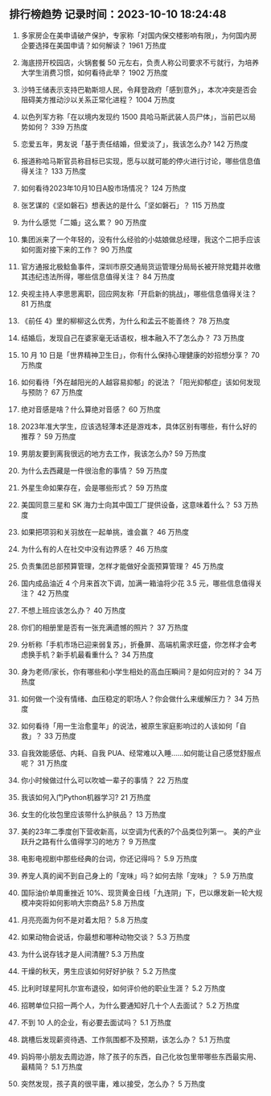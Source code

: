 
## 排行榜趋势 记录时间：2023-10-10 18:24:48
  
  1. 多家房企在美申请破产保护，专家称「对国内保交楼影响有限」，为何国内房企要选择在美国申请？如何解读？ 1961 万热度
    
  2. 海底捞开校园店，火锅套餐 50 元左右，负责人称公司要求不亏就行，为培养大学生消费习惯，如何看待此举？ 1902 万热度
    
  3. 沙特王储表示支持巴勒斯坦人民，令拜登政府「感到意外」，本次冲突是否会阻碍美方推动沙以关系正常化进程？ 1004 万热度
    
  4. 以色列军方称「在以境内发现约 1500 具哈马斯武装人员尸体」，当前巴以局势如何？ 339 万热度
    
  5. 恋爱五年，男友说「基于责任结婚，但爱淡了」，我该怎么办? 142 万热度
    
  6. 报道称哈马斯官员称目标已实现，愿与以就可能的停火进行讨论，哪些信息值得关注？ 133 万热度
    
  7. 如何看待2023年10月10日A股市场情况？ 124 万热度
    
  8. 张艺谋的《坚如磐石》想表达的是什么「坚如磐石」？ 115 万热度
    
  9. 为什么感觉「二婚」这么累？ 90 万热度
    
  10. 集团派来了一个年轻的，没有什么经验的小姑娘做总经理，我这个二把手应该如何面对接下来的工作？ 90 万热度
    
  11. 官方通报北极鲶鱼事件，深圳市原交通局货运管理分局局长被开除党籍并收缴其违纪违法所得，哪些信息值得关注？ 84 万热度
    
  12. 央视主持人李思思离职，回应网友称「开启新的挑战」，哪些信息值得关注？ 81 万热度
    
  13. 《前任 4》里的柳柳这么优秀，为什么和孟云不能善终？ 78 万热度
    
  14. 结婚后，发现自己在婆家毫无话语权，根本融入不了怎么办？ 73 万热度
    
  15. 10 月 10 日是「世界精神卫生日」，你有什么保持心理健康的妙招想分享？ 70 万热度
    
  16. 如何看待「外在越阳光的人越容易抑郁」的说法？「阳光抑郁症」该如何发现与预防？ 67 万热度
    
  17. 绝对音感是啥？什么算绝对音感？ 60 万热度
    
  18. 2023年准大学生，应该选轻薄本还是游戏本，具体区别有哪些，有什么好的推荐？ 59 万热度
    
  19. 男朋友要到离我很远的地方去工作，我该怎么办? 59 万热度
    
  20. 为什么去西藏是一件很治愈的事情？ 59 万热度
    
  21. 外星生命如果存在，会是哪些形式？ 59 万热度
    
  22. 美国同意三星和 SK 海力士向其中国工厂提供设备，这意味着什么？ 53 万热度
    
  23. 如果把项羽和关羽放在一起单挑，谁会赢？ 46 万热度
    
  24. 为什么有的人在社交中没有边界感？ 46 万热度
    
  25. 负责集团总部预算管理，怎样才能做好全面预算管理？ 45 万热度
    
  26. 国内成品油近 4 个月来首次下调，加满一箱油将少花 3.5 元，哪些信息值得关注？ 42 万热度
    
  27. 不想上班应该怎么办？ 40 万热度
    
  28. 你们的相册里是否有一张充满遗憾的照片？ 37 万热度
    
  29. 分析称「手机市场已迎来弱复苏」，折叠屏、高端机需求旺盛，你怎样才会考虑换手机？新手机最看重什么？ 34 万热度
    
  30. 身为老师/家长，你有哪些和小学生相处的高血压瞬间？是如何应对的？ 34 万热度
    
  31. 如何做一个没有情绪、血压稳定的职场人？你会做什么来缓解压力？ 34 万热度
    
  32. 如何看待「用一生治愈童年」的说法，被原生家庭影响过的人该如何「自救」？ 33 万热度
    
  33. 自我效能感低、内耗、自我 PUA、经常难以入睡……如何能让自己感觉舒服点呢？ 31 万热度
    
  34. 你小时候做过什么可以吹嘘一辈子的事情？ 22 万热度
    
  35. 我该如何入门Python机器学习? 21 万热度
    
  36. 女生的化妆包里应该带什么护肤品？ 13 万热度
    
  37. 美的23年二季度创下营收新高，以空调为代表的7个品类位列第一。 美的产业跃升之路有什么值得学习的地方？ 9 万热度
    
  38. 电影电视剧中那些经典的台词，你还记得吗？ 5.9 万热度
    
  39. 养宠人真的闻不到自己身上的「宠味」吗？如何去除「宠味」？ 5.9 万热度
    
  40. 国际油价单周重挫近 10%、现货黄金日线「九连阴」下，巴以爆发新一轮大规模冲突将如何影响大宗商品? 5.8 万热度
    
  41. 月亮亮面为何不是对着太阳？ 5.8 万热度
    
  42. 如果动物会说话，你最想和哪种动物交谈？ 5.3 万热度
    
  43. 为什么说存钱才是人间清醒? 5.3 万热度
    
  44. 干燥的秋天，男生应该如何好好护肤？ 5.2 万热度
    
  45. 比利时球星阿扎尔宣布退役，如何评价他的职业生涯？ 5.2 万热度
    
  46. 招聘单位只招一两个人，为什么要通知好几十个人去面试？ 5.2 万热度
    
  47. 不到 10 人的企业，有必要去面试吗？ 5.1 万热度
    
  48. 跳槽后发现薪资待遇、工作氛围都不及预期，该怎么办？ 5.1 万热度
    
  49. 妈妈带小朋友去周边游，除了孩子的东西，自己化妆包里带哪些东西最实用、最精简？ 5.1 万热度
    
  50. 突然发现，孩子真的很平庸，难以接受，怎么办？ 5 万热度
    